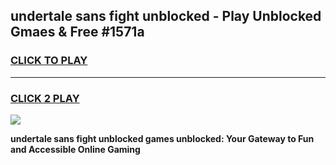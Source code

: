 
## undertale sans fight unblocked - Play Unblocked Gmaes & Free #1571a
<h3>
<a href="https://news.freeplayer.one?title=undertale_sans_fight_unblocked&ref=03M">CLICK TO PLAY</a></h3>
<hr>

<h3>
<a href="https://news.freeplayer.one?title=undertale_sans_fight_unblocked&ref=03M">CLICK 2 PLAY</a>
  
</h3>

<a href="https://news.freeplayer.one?title=undertale_sans_fight_unblocked&ref=03M"><img src="https://clearcache.store/games.png"></a>


**undertale sans fight unblocked games unblocked: Your Gateway to Fun and Accessible Online Gaming**
